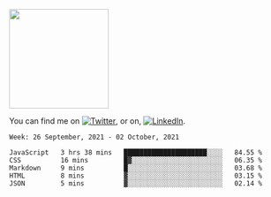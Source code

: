 <!-- ![visitors](https://visitor-badge.glitch.me/badge?page_id=page.id) -->

<img height="180em" src="https://github-readme-stats.vercel.app/api?username=alihernandez&show_icons=true&hide_border=true&&count_private=true&include_all_commits=true" />

<!-- Actual text -->

You can find me on [![Twitter][1.2]][1], or on, [![LinkedIn][2.2]][2].

<!-- Icons -->

[1.2]: http://i.imgur.com/wWzX9uB.png (twitter icon without padding)
[2.2]: https://raw.githubusercontent.com/MartinHeinz/MartinHeinz/master/linkedin-3-16.png (LinkedIn icon without padding)

<!-- Links to your social media accounts -->

[1]: https://twitter.com/phantomramen
[2]: https://www.linkedin.com/in/ali-hernandez-96b1b71a9/

<!--START_SECTION:waka-->
```text
Week: 26 September, 2021 - 02 October, 2021

JavaScript   3 hrs 38 mins   █████████████████████░░░░   84.55 % 
CSS          16 mins         █▓░░░░░░░░░░░░░░░░░░░░░░░   06.35 % 
Markdown     9 mins          █░░░░░░░░░░░░░░░░░░░░░░░░   03.68 % 
HTML         8 mins          ▓░░░░░░░░░░░░░░░░░░░░░░░░   03.15 % 
JSON         5 mins          ▓░░░░░░░░░░░░░░░░░░░░░░░░   02.14 % 
```
<!--END_SECTION:waka-->
